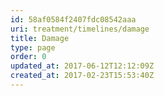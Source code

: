 ```yaml
---
id: 58af0584f2407fdc08542aaa
uri: treatment/timelines/damage
title: Damage
type: page
order: 0
updated_at: 2017-06-12T12:12:09Z
created_at: 2017-02-23T15:53:40Z
---
```


